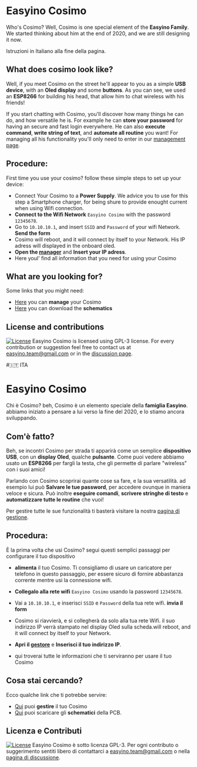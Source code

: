 # Easyino Cosimo
 Who's Cosimo?
 Well, Cosimo is one special element of the **Easyino Family**.
We started thinking about him at the end of 2020, and we are still designing it now. 

Istruzioni in Italiano alla fine della pagina.

## What does cosimo look like?
Well, if you meet Cosimo on the street he'll appear to you as a simple **USB device**, with an **Oled display** and some **buttons**. As you can see, we used an **ESP8266** for building his head, that allow him to chat wireless with his friends! 

If you start chatting with Cosimo, you'll discover how many things
 he can do, and how versatile he is. For example he can **store your password** for having an secure and fast login everywhere. He can also **execute command**, **write string of text**, and **automate all routine** you want!
For managing all his functionality you'll only need to enter in our <a href="https://easyino.github.io/cosimo">management page</a>.

## Procedure:
First time you use your cosimo? follow these simple steps to set up your device: 
- Connect Your Cosimo to a **Power Supply**. We advice you to use for this step a Smartphone charger, for being shure to provide enought current when using Wifi connection.
- **Connect to the Wifi Network**  `Easyino Cosimo` with the password `12345678`.
- Go to `10.10.10.1`, and insert `SSID` and `Password` of your wifi Network. **Send the form**
- Cosimo will reboot, and it will connect by itself to your Network. His IP adress will displayed in the onboard oled.
- **Open the <a href="https://easyino.github.io/cosimo">manager</a>** and **Insert your IP adress**.
- Here youl' find all information that you need for using your Cosimo

## What are you looking for?
Some links that you might need:
- <a href="https://easyino.github.io/cosimo">Here</a> you can **manage** your Cosimo
- <a href="#">Here</a> you can download the **schematics**


## License and contributions
[![License](https://img.shields.io/github/license/Easyino/cosimo)](https://github.com/Easyino/cosimo/blob/main/LICENSE)
Easyino Cosimo is licensed using GPL-3 license. For every contribution or suggestion feel free to contact us at easyino.team@gmail.com or in the <a href="https://github.com/Easyino/cosimo/discussions">discussion page</a>.
<br>

#:it: ITA

# Easyino Cosimo
Chi è Cosimo?
beh, Cosimo è un elemento speciale della **famiglia Easyino**.
abbiamo iniziato a pensare a lui verso la fine del 2020, e lo stiamo ancora sviluppando.

## Com'è fatto?
Beh, se incontri Cosimo per strada ti apparirà come un semplice **dispositivo USB**, con un **display Oled**, qualche **pulsante**. Come puoi vedere abbiamo usato un **ESP8266** per fargli la testa, che gli permette di parlare "wireless" con i suoi amici! 

Parlando con Cosimo scoprirai quante cose sa fare, e la sua versatilità. ad esempio lui può **Salvare le tue password**, per accedere ovunque in maniera veloce e sicura. Può inoltre **eseguire comandi**, **scrivere stringhe di testo** e **automatizzare tutte le routine** che vuoi!

Per gestire tutte le sue funzionalità ti basterà visitare la nostra <a href="https://easyino.github.io/cosimo">pagina di gestione</a>.

## Procedura:
È la prima volta che usi Cosimo? segui questi semplici passaggi per configurare il tuo dispositivo
- **alimenta** il tuo Cosimo. Ti consigliamo di usare un caricatore per telefono in questo passaggio, per essere sicuro di fornire abbastanza corrente mentre usi la connessione wifi.


- **Collegalo alla rete wifi**  `Easyino Cosimo` usando la password `12345678`.
- Vai a `10.10.10.1`, e inserisci `SSID` e `Password` della tua rete wifi. **invia il form**
- Cosimo si riavvierà, e si collegherà da solo alla tua rete Wifi. il suo indirizzo IP verrà stampato nel display Oled sulla scheda.will reboot, and it will connect by itself to your Network. 
- **Apri il <a href="https://easyino.github.io/cosimo">gestore</a>** e **Inserisci il tuo indirizzo IP**.
- qui troverai tutte le informazioni che ti serviranno per usare il tuo Cosimo

## Cosa stai cercando?
Ecco qualche link che ti potrebbe servire:
- <a href="https://easyino.github.io/cosimo">Qui</a> puoi **gestire** il tuo Cosimo
- <a href="#">Qui</a> puoi scaricare gli **schematici** della PCB.


## Licenza e Contributi
[![License](https://img.shields.io/github/license/Easyino/cosimo)](https://github.com/Easyino/cosimo/blob/main/LICENSE)
Easyino Cosimo è sotto licenza GPL-3. Per ogni contributo o suggerimento sentiti libero di contattarci a easyino.team@gmail.com o nella <a href="https://github.com/Easyino/cosimo/discussions">pagina di discussione</a>.